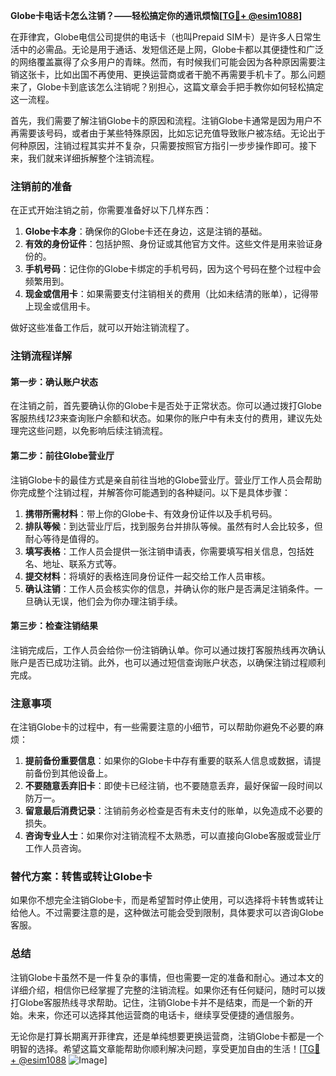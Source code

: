 **Globe卡电话卡怎么注销？——轻松搞定你的通讯烦恼[[TG💪+ @esim1088](https://t.me/s/esim1088)]**

在菲律宾，Globe电信公司提供的电话卡（也叫Prepaid SIM卡）是许多人日常生活中的必需品。无论是用于通话、发短信还是上网，Globe卡都以其便捷性和广泛的网络覆盖赢得了众多用户的青睐。然而，有时候我们可能会因为各种原因需要注销这张卡，比如出国不再使用、更换运营商或者干脆不再需要手机卡了。那么问题来了，Globe卡到底该怎么注销呢？别担心，这篇文章会手把手教你如何轻松搞定这一流程。

首先，我们需要了解注销Globe卡的原因和流程。注销Globe卡通常是因为用户不再需要该号码，或者由于某些特殊原因，比如忘记充值导致账户被冻结。无论出于何种原因，注销过程其实并不复杂，只需要按照官方指引一步步操作即可。接下来，我们就来详细拆解整个注销流程。

### 注销前的准备

在正式开始注销之前，你需要准备好以下几样东西：

1. **Globe卡本身**：确保你的Globe卡还在身边，这是注销的基础。
2. **有效的身份证件**：包括护照、身份证或其他官方文件。这些文件是用来验证身份的。
3. **手机号码**：记住你的Globe卡绑定的手机号码，因为这个号码在整个过程中会频繁用到。
4. **现金或信用卡**：如果需要支付注销相关的费用（比如未结清的账单），记得带上现金或信用卡。

做好这些准备工作后，就可以开始注销流程了。

### 注销流程详解

#### 第一步：确认账户状态

在注销之前，首先要确认你的Globe卡是否处于正常状态。你可以通过拨打Globe客服热线*123*来查询账户余额和状态。如果你的账户中有未支付的费用，建议先处理完这些问题，以免影响后续注销流程。

#### 第二步：前往Globe营业厅

注销Globe卡的最佳方式是亲自前往当地的Globe营业厅。营业厅工作人员会帮助你完成整个注销过程，并解答你可能遇到的各种疑问。以下是具体步骤：

1. **携带所需材料**：带上你的Globe卡、有效身份证件以及手机号码。
2. **排队等候**：到达营业厅后，找到服务台并排队等候。虽然有时人会比较多，但耐心等待是值得的。
3. **填写表格**：工作人员会提供一张注销申请表，你需要填写相关信息，包括姓名、地址、联系方式等。
4. **提交材料**：将填好的表格连同身份证件一起交给工作人员审核。
5. **确认注销**：工作人员会核实你的信息，并确认你的账户是否满足注销条件。一旦确认无误，他们会为你办理注销手续。

#### 第三步：检查注销结果

注销完成后，工作人员会给你一份注销确认单。你可以通过拨打客服热线再次确认账户是否已成功注销。此外，也可以通过短信查询账户状态，以确保注销过程顺利完成。

### 注意事项

在注销Globe卡的过程中，有一些需要注意的小细节，可以帮助你避免不必要的麻烦：

1. **提前备份重要信息**：如果你的Globe卡中存有重要的联系人信息或数据，请提前备份到其他设备上。
2. **不要随意丢弃旧卡**：即使卡已经注销，也不要随意丢弃，最好保留一段时间以防万一。
3. **留意最后消费记录**：注销前务必检查是否有未支付的账单，以免造成不必要的损失。
4. **咨询专业人士**：如果你对注销流程不太熟悉，可以直接向Globe客服或营业厅工作人员咨询。

### 替代方案：转售或转让Globe卡

如果你不想完全注销Globe卡，而是希望暂时停止使用，可以选择将卡转售或转让给他人。不过需要注意的是，这种做法可能会受到限制，具体要求可以咨询Globe客服。

### 总结

注销Globe卡虽然不是一件复杂的事情，但也需要一定的准备和耐心。通过本文的详细介绍，相信你已经掌握了完整的注销流程。如果你还有任何疑问，随时可以拨打Globe客服热线寻求帮助。记住，注销Globe卡并不是结束，而是一个新的开始。未来，你还可以选择其他运营商的电话卡，继续享受便捷的通信服务。

无论你是打算长期离开菲律宾，还是单纯想要更换运营商，注销Globe卡都是一个明智的选择。希望这篇文章能帮助你顺利解决问题，享受更加自由的生活！[[TG💪+ @esim1088](https://t.me/s/esim1088) ![Image](https://i.postimg.cc/4NQfJmqS/Snipaste-2025-05-13-00-14-12.png)]